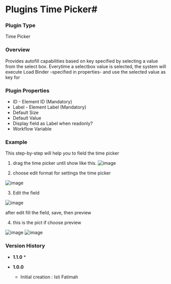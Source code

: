 # Plugins Time Picker#

### Plugin Type ###
Time Picker

### Overview ###
Provides autofill capabilities based on key specified by selecting a value from the select box. Everytime a selectbox value is selected, the system will execute Load Binder -specified in properties- and use the selected value as key for

### Plugin Properties ###
* ID - Element ID (Mandatory)
* Label - Element Label (Mandatory)
* Default Size 
* Default Value
* Display field as Label when readonly?
* Workflow Variable


### Example ###
This step-by-step will help you to field the time picker
1. drag the time picker until show like this.
![image](/uploads/5dbf914ae8322dd14efdbe03251d279a/image.png)

2. choose edit format for settings the time picker

![image](/uploads/c291ce90fdb5a0479b3e693a62dcf41b/image.png)

3. Edit the field

![image](/uploads/ba728f7b9f86cab34e3af44228097faa/image.png)

after edit fill the field, save, then preview

4. this is the pict if choose preview

![image](/uploads/41a2a6119c93dbe868eb18d9a2f34a84/image.png)
![image](/uploads/103be40aa9a1dde146c9e72209113eab/image.png)



### Version History ###

*  **1.1.0**
   * 

*  **1.0.0**
   * Initial creation : Isti Fatimah

